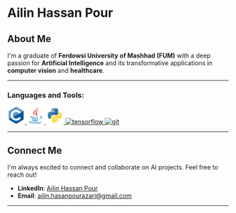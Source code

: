 #  Ailin Hassan Pour  

##  About Me  

I'm a graduate of **Ferdowsi University of Mashhad (FUM)** with a deep passion for **Artificial Intelligence** and its transformative applications in **computer vision** and **healthcare**.

--- 


<h3 align="left">Languages and Tools:</h3>
<p align="left">
  <a href="https://www.cprogramming.com/" target="_blank" rel="noreferrer">
    <img
      src="https://raw.githubusercontent.com/devicons/devicon/master/icons/c/c-original.svg"
      alt="c"
      width="40"
      height="40"
    />
  </a>
  <a href="https://www.java.com" target="_blank" rel="noreferrer">
    <img
      src="https://raw.githubusercontent.com/devicons/devicon/master/icons/java/java-original.svg"
      alt="java"
      width="40"
      height="40"
      />

   </a>
   <a href="https://www.python.org" target="_blank" rel="noreferrer">
        <img
      src="https://raw.githubusercontent.com/devicons/devicon/master/icons/python/python-original.svg"
      alt="python"
      width="40"
      height="40"
      />
    </a>
    <a href="https://www.tensorflow.org" target="_blank" rel="noreferrer">
        <img
      src="https://www.vectorlogo.zone/logos/tensorflow/tensorflow-icon.svg"
      alt="tensorflow"
      width="40"
      height="40"
      />
    </a>
    <a href="https://git-scm.com/" target="_blank" rel="noreferrer">
      <img
        src="https://www.vectorlogo.zone/logos/git-scm/git-scm-icon.svg"
        alt="git"
        width="40"
        height="40"
      />
    </a>
</p>


---

##  Connect Me 

I'm always excited to connect and collaborate on AI projects. Feel free to reach out!  

- **LinkedIn**: [Ailin Hassan Pour](https://www.linkedin.com/in/ailinhassanpour)  
- **Email**: [ailin.hasanpourazari@gmail.com](mailto:ailin.hasanpourazari@gmail.com)  

---
